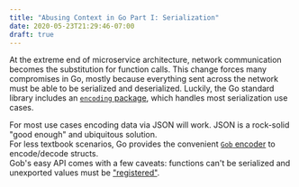 ```yaml
---
title: "Abusing Context in Go Part I: Serialization"
date: 2020-05-23T21:29:46-07:00
draft: true
---
```


At the extreme end of microservice architecture, network communication becomes the substitution for function calls.
This change forces many compromises in Go, mostly because everything sent across the network must be able to be serialized and deserialized.
Luckily, the Go standard library includes an [`encoding` package][encoding package], which handles most serialization use cases.

For most use cases encoding data via JSON will work. JSON is a rock-solid "good enough" and ubiquitous solution.  
For less textbook scenarios, Go provides the convenient [`Gob` encoder][gob source] to encode/decode structs.  
Gob's easy API comes with a few caveats: functions can't be serialized and unexported values must be ["registered"][gob register].  


[encoding package]:TODO
[gob source]:TODO
[gob register]:TODO